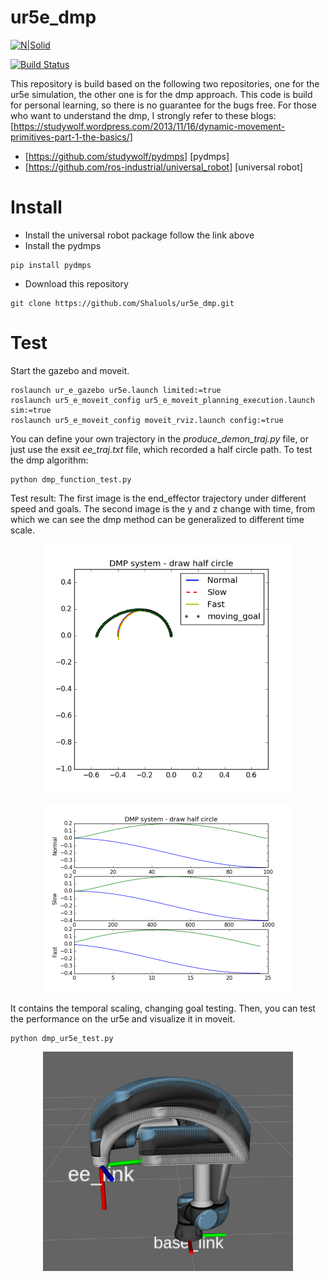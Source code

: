 # ur5e_dmp

[![N|Solid](https://cldup.com/dTxpPi9lDf.thumb.png)](https://nodesource.com/products/nsolid)

[![Build Status](https://travis-ci.org/joemccann/dillinger.svg?branch=master)](https://travis-ci.org/joemccann/dillinger)

This repository is build based on the following two repositories, one for the ur5e simulation, the other one is for the dmp approach. This code is build for personal learning, so there is no guarantee for the bugs free. For those who want to understand the dmp, I strongly refer to these blogs: [https://studywolf.wordpress.com/2013/11/16/dynamic-movement-primitives-part-1-the-basics/]

  - [https://github.com/studywolf/pydmps] [pydmps] 
  - [https://github.com/ros-industrial/universal_robot] [universal robot]

# Install

  - Install the universal robot package follow the link above
  - Install the pydmps
```
pip install pydmps
```
  - Download this repository
```
git clone https://github.com/Shaluols/ur5e_dmp.git
```

# Test

Start the gazebo and moveit.
```
roslaunch ur_e_gazebo ur5e.launch limited:=true
roslaunch ur5_e_moveit_config ur5_e_moveit_planning_execution.launch sim:=true
roslaunch ur5_e_moveit_config moveit_rviz.launch config:=true
```
You can define your own trajectory in the *produce_demon_traj.py* file, or just use the exsit *ee_traj.txt* file, which recorded a half circle path. 
To test the dmp algorithm:
```
python dmp_function_test.py
```
Test result:
The first image is the end_effector trajectory under different speed and goals.
The second image is the y and z change with time, from which we can see the dmp method can be generalized to different time scale.  
<p align="center">
  <img src="images/function_test.png" width="400" title="temporal scaling and changed goal">
</p>
<p align="center">
  <img src="images/temporal_scaling_test.png" width="400" title="temporal scaling">
</p>
It contains the temporal scaling, changing goal testing. 
Then, you can test the performance on the ur5e and visualize it in moveit. 

```
python dmp_ur5e_test.py
```

<p align="center">
  <img src="images/change_goal.png" width="400" title="trajectory in moveit with different goal">
</p>